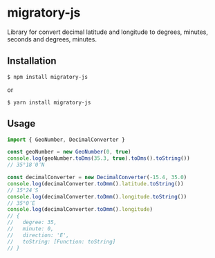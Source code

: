 # migratory-js

Library for convert decimal latitude and longitude to degrees, minutes, seconds and degrees, minutes.

## Installation

```
$ npm install migratory-js
```

or

```
$ yarn install migratory-js
```

## Usage

```typescript
import { GeoNumber, DecimalConverter }

const geoNumber = new GeoNumber(0, true)
console.log(geoNumber.toDms(35.3, true).toDms().toString())
// 35°18′0″N

const decimalConverter = new DecimalConverter(-15.4, 35.0)
console.log(decimalConverter.toDmm().latitude.toString())
// 15°24′S
console.log(decimalConverter.toDmm().longitude.toString())
// 35°0′E
console.log(decimalConverter.toDmm().longitude)
// {
//   degree: 35,
//   minute: 0,
//   direction: 'E',
//   toString: [Function: toString]
// }
```
